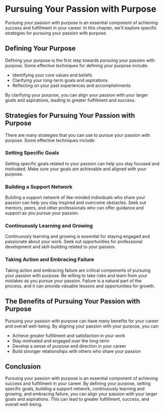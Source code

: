 Pursuing Your Passion with Purpose
=================================================================================

Pursuing your passion with purpose is an essential component of achieving success and fulfillment in your career. In this chapter, we'll explore specific strategies for pursuing your passion with purpose.

Defining Your Purpose
---------------------

Defining your purpose is the first step towards pursuing your passion with purpose. Some effective techniques for defining your purpose include:

* Identifying your core values and beliefs
* Clarifying your long-term goals and aspirations
* Reflecting on your past experiences and accomplishments

By clarifying your purpose, you can align your passion with your larger goals and aspirations, leading to greater fulfillment and success.

Strategies for Pursuing Your Passion with Purpose
-------------------------------------------------

There are many strategies that you can use to pursue your passion with purpose. Some effective techniques include:

### Setting Specific Goals

Setting specific goals related to your passion can help you stay focused and motivated. Make sure your goals are achievable and aligned with your purpose.

### Building a Support Network

Building a support network of like-minded individuals who share your passion can help you stay inspired and overcome obstacles. Seek out mentors, peers, and other professionals who can offer guidance and support as you pursue your passion.

### Continuously Learning and Growing

Continuously learning and growing is essential for staying engaged and passionate about your work. Seek out opportunities for professional development and skill-building related to your passion.

### Taking Action and Embracing Failure

Taking action and embracing failure are critical components of pursuing your passion with purpose. Be willing to take risks and learn from your mistakes as you pursue your passion. Failure is a natural part of the process, and it can provide valuable lessons and opportunities for growth.

The Benefits of Pursuing Your Passion with Purpose
--------------------------------------------------

Pursuing your passion with purpose can have many benefits for your career and overall well-being. By aligning your passion with your purpose, you can:

* Achieve greater fulfillment and satisfaction in your work
* Stay motivated and engaged over the long-term
* Develop a sense of purpose and direction in your career
* Build stronger relationships with others who share your passion

Conclusion
----------

Pursuing your passion with purpose is an essential component of achieving success and fulfillment in your career. By defining your purpose, setting specific goals, building a support network, continuously learning and growing, and embracing failure, you can align your passion with your larger goals and aspirations. This can lead to greater fulfillment, success, and overall well-being.


